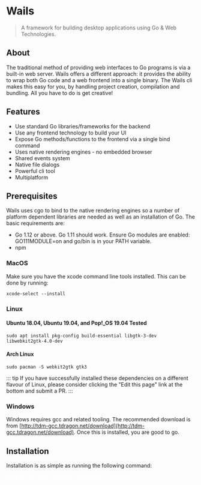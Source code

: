 # Wails

> A framework for building desktop applications using Go & Web Technologies.

## About

The traditional method of providing web interfaces to Go programs is via a built-in web server. Wails offers a different approach: it provides the ability to wrap both Go code and a web frontend into a single binary. The Wails cli makes this easy for you, by handling project creation, compilation and bundling. All you have to do is get creative!

## Features

- Use standard Go libraries/frameworks for the backend
- Use any frontend technology to build your UI
- Expose Go methods/functions to the frontend via a single bind command
- Uses native rendering engines - no embedded browser
- Shared events system
- Native file dialogs
- Powerful cli tool
- Multiplatform

## Prerequisites

Wails uses cgo to bind to the native rendering engines so a number of platform dependent libraries are needed as well as an installation of Go. The basic requirements are:

- Go 1.12 or above. Go 1.11 should work. Ensure Go modules are enabled: GO111MODULE=on and go/bin is in your PATH variable.
- npm

### MacOS

Make sure you have the xcode command line tools installed. This can be done by running:

`xcode-select --install`

### Linux

#### Ubuntu 18.04, Ubuntu 19.04, and Pop!_OS 19.04 Tested

`sudo apt install pkg-config build-essential libgtk-3-dev libwebkit2gtk-4.0-dev`

#### Arch Linux

`sudo pacman -S webkit2gtk gtk3`

::: tip
If you have successfully installed these dependencies on a different flavour of Linux, please consider clicking the "Edit this page" link at the bottom and submit a PR.
:::

### Windows

Windows requires gcc and related tooling. The recommended download is from [http://tdm-gcc.tdragon.net/download](http://tdm-gcc.tdragon.net/download). Once this is installed, you are good to go.



## Installation

Installation is as simple as running the following command:

<pre style='color:white'>
go get github.com/wailsapp/wails/cmd/wails
</pre>
